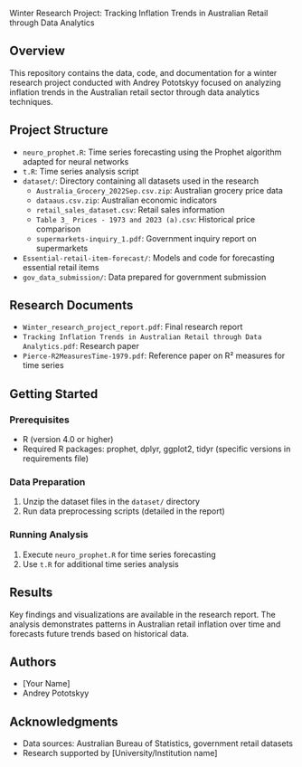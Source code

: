 Winter Research Project: Tracking Inflation Trends in Australian Retail through Data Analytics

## Overview
This repository contains the data, code, and documentation for a winter research project conducted with Andrey Pototskyy focused on analyzing inflation trends in the Australian retail sector through data analytics techniques.

## Project Structure
- `neuro_prophet.R`: Time series forecasting using the Prophet algorithm adapted for neural networks
- `t.R`: Time series analysis script
- `dataset/`: Directory containing all datasets used in the research
  - `Australia_Grocery_2022Sep.csv.zip`: Australian grocery price data
  - `dataaus.csv.zip`: Australian economic indicators
  - `retail_sales_dataset.csv`: Retail sales information
  - `Table 3_ Prices - 1973 and 2023 (a).csv`: Historical price comparison
  - `supermarkets-inquiry_1.pdf`: Government inquiry report on supermarkets
- `Essential-retail-item-forecast/`: Models and code for forecasting essential retail items
- `gov_data_submission/`: Data prepared for government submission

## Research Documents
- `Winter_research_project_report.pdf`: Final research report
- `Tracking Inflation Trends in Australian Retail through Data Analytics.pdf`: Research paper
- `Pierce-R2MeasuresTime-1979.pdf`: Reference paper on R² measures for time series

## Getting Started

### Prerequisites
- R (version 4.0 or higher)
- Required R packages: prophet, dplyr, ggplot2, tidyr (specific versions in requirements file)

### Data Preparation
1. Unzip the dataset files in the `dataset/` directory
2. Run data preprocessing scripts (detailed in the report)

### Running Analysis
1. Execute `neuro_prophet.R` for time series forecasting
2. Use `t.R` for additional time series analysis

## Results
Key findings and visualizations are available in the research report. The analysis demonstrates patterns in Australian retail inflation over time and forecasts future trends based on historical data.

## Authors
- [Your Name]
- Andrey Pototskyy

## Acknowledgments
- Data sources: Australian Bureau of Statistics, government retail datasets
- Research supported by [University/Institution name]
